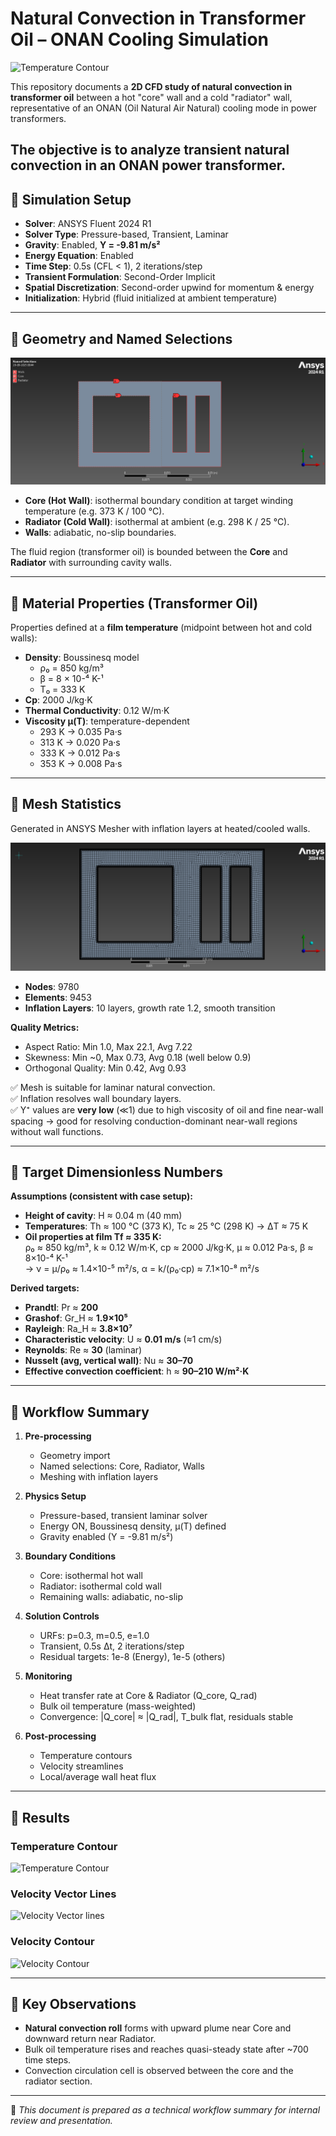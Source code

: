 # Natural Convection in Transformer Oil – ONAN Cooling Simulation

![Temperature Contour](temp.gif)

This repository documents a **2D CFD study of natural convection in transformer oil** between a hot "core" wall and a cold "radiator" wall, representative of an ONAN (Oil Natural Air Natural) cooling mode in power transformers.

The objective is to analyze transient natural convection in an ONAN power transformer.
---

## 🔹 Simulation Setup

- **Solver**: ANSYS Fluent 2024 R1  
- **Solver Type**: Pressure-based, Transient, Laminar  
- **Gravity**: Enabled, **Y = -9.81 m/s²**  
- **Energy Equation**: Enabled  
- **Time Step**: 0.5s (CFL < 1), 2 iterations/step  
- **Transient Formulation**: Second-Order Implicit  
- **Spatial Discretization**: Second-order upwind for momentum & energy  
- **Initialization**: Hybrid (fluid initialized at ambient temperature)

---

## 🔹 Geometry and Named Selections

![Geometry and Named Selections](NamedSelections.png)

- **Core (Hot Wall)**: isothermal boundary condition at target winding temperature (e.g. 373 K / 100 °C).  
- **Radiator (Cold Wall)**: isothermal at ambient (e.g. 298 K / 25 °C).  
- **Walls**: adiabatic, no-slip boundaries.  

The fluid region (transformer oil) is bounded between the **Core** and **Radiator** with surrounding cavity walls.

---

## 🔹 Material Properties (Transformer Oil)

Properties defined at a **film temperature** (midpoint between hot and cold walls):

- **Density**: Boussinesq model  
  - ρ₀ = 850 kg/m³  
  - β = 8 × 10-⁴ K-¹  
  - T₀ = 333 K  
- **Cp**: 2000 J/kg·K  
- **Thermal Conductivity**: 0.12 W/m·K  
- **Viscosity μ(T)**: temperature-dependent  
  - 293 K → 0.035 Pa·s  
  - 313 K → 0.020 Pa·s  
  - 333 K → 0.012 Pa·s  
  - 353 K → 0.008 Pa·s  

---

## 🔹 Mesh Statistics

Generated in ANSYS Mesher with inflation layers at heated/cooled walls.

![Mesh](Mesh.png)

- **Nodes**: 9780  
- **Elements**: 9453  
- **Inflation Layers**: 10 layers, growth rate 1.2, smooth transition  

**Quality Metrics:**
- Aspect Ratio: Min 1.0, Max 22.1, Avg 7.22  
- Skewness: Min ~0, Max 0.73, Avg 0.18 (well below 0.9)  
- Orthogonal Quality: Min 0.42, Avg 0.93  

✅ Mesh is suitable for laminar natural convection.  
✅ Inflation resolves wall boundary layers.  
✅ Y⁺ values are **very low** (≪1) due to high viscosity of oil and fine near-wall spacing → good for resolving conduction-dominant near-wall regions without wall functions.

---

## 🔹 Target Dimensionless Numbers

**Assumptions (consistent with case setup):**
- **Height of cavity**: H ≈ 0.04 m (40 mm)  
- **Temperatures**: Th ≈ 100 °C (373 K), Tc ≈ 25 °C (298 K) → ΔT ≈ 75 K  
- **Oil properties at film Tf ≈ 335 K:**  
  ρ₀ ≈ 850 kg/m³, k ≈ 0.12 W/m·K, cp ≈ 2000 J/kg·K, μ ≈ 0.012 Pa·s, β ≈ 8×10-⁴ K-¹  
  → ν = μ/ρ₀ ≈ 1.4×10-⁵ m²/s,   α = k/(ρ₀·cp) ≈ 7.1×10-⁸ m²/s

**Derived targets:**
- **Prandtl**: Pr ≈ **200**  
- **Grashof**: Gr_H ≈ **1.9×10⁵**  
- **Rayleigh**: Ra_H ≈ **3.8×10⁷**  
- **Characteristic velocity**: U ≈ **0.01 m/s** (≈1 cm/s)  
- **Reynolds**: Re ≈ **30** (laminar)  
- **Nusselt (avg, vertical wall)**: Nu ≈ **30–70**  
- **Effective convection coefficient**: h ≈ **90–210 W/m²·K**
---

## 🔹 Workflow Summary

1. **Pre-processing**
   - Geometry import  
   - Named selections: Core, Radiator, Walls  
   - Meshing with inflation layers  

2. **Physics Setup**
   - Pressure-based, transient laminar solver  
   - Energy ON, Boussinesq density, μ(T) defined  
   - Gravity enabled (Y = -9.81 m/s²)  

3. **Boundary Conditions**
   - Core: isothermal hot wall  
   - Radiator: isothermal cold wall  
   - Remaining walls: adiabatic, no-slip  

4. **Solution Controls**
   - URFs: p=0.3, m=0.5, e=1.0  
   - Transient, 0.5s Δt, 2 iterations/step  
   - Residual targets: 1e-8 (Energy), 1e-5 (others)  

5. **Monitoring**
   - Heat transfer rate at Core & Radiator (Q_core, Q_rad)  
   - Bulk oil temperature (mass-weighted)  
   - Convergence: |Q_core| ≈ |Q_rad|, T_bulk flat, residuals stable  

6. **Post-processing**
   - Temperature contours  
   - Velocity streamlines  
   - Local/average wall heat flux

---

## 🔹 Results

### Temperature Contour
![Temperature Contour](temp.gif)

### Velocity Vector Lines
![Velocity Vector lines](vectorvel.gif)

### Velocity Contour
![Velocity Contour](vel.gif)

---

## 🔹 Key Observations

- **Natural convection roll** forms with upward plume near Core and downward return near Radiator.  
- Bulk oil temperature rises and reaches quasi-steady state after ~700 time steps.  
- Convection circulation cell is observed between the core and the radiator section.

---

📌 *This document is prepared as a technical workflow summary for internal review and presentation.*
